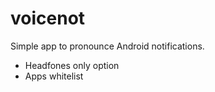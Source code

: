 # voicenot
Simple app to pronounce Android notifications.

- Headfones only option
- Apps whitelist
